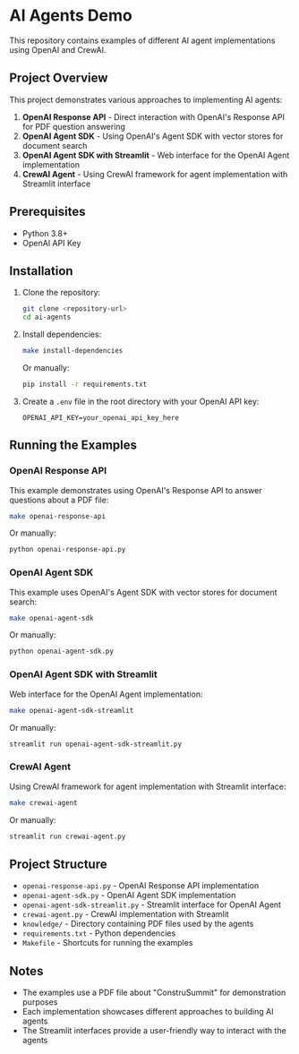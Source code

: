 # AI Agents Demo

This repository contains examples of different AI agent implementations using OpenAI and CrewAI.

## Project Overview

This project demonstrates various approaches to implementing AI agents:

1. **OpenAI Response API** - Direct interaction with OpenAI's Response API for PDF question answering
2. **OpenAI Agent SDK** - Using OpenAI's Agent SDK with vector stores for document search
3. **OpenAI Agent SDK with Streamlit** - Web interface for the OpenAI Agent implementation
4. **CrewAI Agent** - Using CrewAI framework for agent implementation with Streamlit interface

## Prerequisites

- Python 3.8+
- OpenAI API Key

## Installation

1. Clone the repository:
   ```bash
   git clone <repository-url>
   cd ai-agents
   ```

2. Install dependencies:
   ```bash
   make install-dependencies
   ```
   
   Or manually:
   ```bash
   pip install -r requirements.txt
   ```

3. Create a `.env` file in the root directory with your OpenAI API key:
   ```
   OPENAI_API_KEY=your_openai_api_key_here
   ```

## Running the Examples

### OpenAI Response API

This example demonstrates using OpenAI's Response API to answer questions about a PDF file:

```bash
make openai-response-api
```

Or manually:
```bash
python openai-response-api.py
```

### OpenAI Agent SDK

This example uses OpenAI's Agent SDK with vector stores for document search:

```bash
make openai-agent-sdk
```

Or manually:
```bash
python openai-agent-sdk.py
```

### OpenAI Agent SDK with Streamlit

Web interface for the OpenAI Agent implementation:

```bash
make openai-agent-sdk-streamlit
```

Or manually:
```bash
streamlit run openai-agent-sdk-streamlit.py
```

### CrewAI Agent

Using CrewAI framework for agent implementation with Streamlit interface:

```bash
make crewai-agent
```

Or manually:
```bash
streamlit run crewai-agent.py
```

## Project Structure

- `openai-response-api.py` - OpenAI Response API implementation
- `openai-agent-sdk.py` - OpenAI Agent SDK implementation
- `openai-agent-sdk-streamlit.py` - Streamlit interface for OpenAI Agent
- `crewai-agent.py` - CrewAI implementation with Streamlit
- `knowledge/` - Directory containing PDF files used by the agents
- `requirements.txt` - Python dependencies
- `Makefile` - Shortcuts for running the examples

## Notes

- The examples use a PDF file about "ConstruSummit" for demonstration purposes
- Each implementation showcases different approaches to building AI agents
- The Streamlit interfaces provide a user-friendly way to interact with the agents
